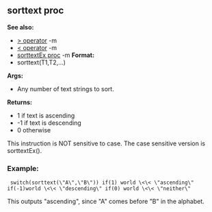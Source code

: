 ## sorttext proc
**See also:**
*   [\> operator](/ref/operator/%3e.md) -m
*   [\< operator](/ref/operator/%3c.md) -m
*   [sorttextEx proc](/ref/proc/sorttextEx.md) -m<!-- -->
**Format:**
*   sorttext(T1,T2,\...)
<!-- -->
**Args:**
*   Any number of text strings to sort.
<!-- -->
**Returns:**
*   1 if text is ascending
*   -1 if text is descending
*   0 otherwise


This instruction is NOT sensitive to case. The case sensitive
version is sorttextEx().
### Example:

```
 switch(sorttext(\"A\",\"B\")) if(1) world \<\< \"ascending\"
if(-1)world \<\< \"descending\" if(0) world \<\< \"neither\" 
```



This outputs \"ascending\", since \"A\" comes before \"B\" in
the alphabet.